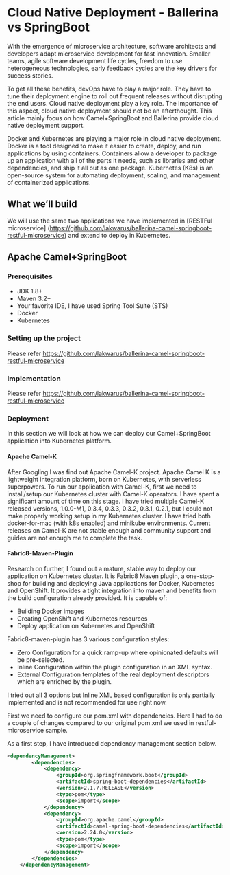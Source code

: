 # Cloud Native Deployment - Ballerina vs SpringBoot

With the emergence of microservice architecture, software architects and developers adapt microservice development for fast innovation. Smaller teams, agile software development life cycles, freedom to use heterogeneous technologies, early feedback cycles are the key drivers for success stories. 

To get all these benefits, devOps have to play a major role. They have to tune their deployment engine to roll out frequent releases without disrupting the end users. Cloud native deployment play a key role. The Importance of this aspect, cloud native deployment should not be an afterthought. This article mainly focus on how Camel+SpringBoot and Ballerina provide cloud native deployment support.

Docker and Kubernetes are playing a major role in cloud native deployment. Docker is a tool designed to make it easier to create, deploy, and run applications by using containers. Containers allow a developer to package up an application with all of the parts it needs, such as libraries and other dependencies, and ship it all out as one package. Kubernetes (K8s) is an open-source system for automating deployment, scaling, and management of containerized applications.

## What we’ll build
We will use the same two applications we have implemented in [RESTFul microservice] (https://github.com/lakwarus/ballerina-camel-springboot-restful-microservice) and extend to deploy in Kubernetes.

## Apache Camel+SpringBoot

### Prerequisites
- JDK 1.8+
- Maven 3.2+
- Your favorite IDE, I have used Spring Tool Suite (STS)
- Docker
- Kubernetes

### Setting up the project
Please refer https://github.com/lakwarus/ballerina-camel-springboot-restful-microservice

### Implementation

Please refer https://github.com/lakwarus/ballerina-camel-springboot-restful-microservice

### Deployment

In this section we will look at how we can deploy our Camel+SpringBoot application into Kubernetes platform. 

#### Apache Camel-K

After Googling I was find out Apache Camel-K project. Apache Camel K is a lightweight integration platform, born on Kubernetes, with serverless superpowers. To run our application with Camel-K, first we need to install/setup our Kubernetes cluster with Camel-K operators. I have spent a significant amount of time on this stage. I have tried multiple Camel-K released versions, 1.0.0-M1, 0.3.4, 0.3.3, 0.3.2, 0.3.1, 0.2.1, but I could not make properly working setup in my Kubernetes cluster. I have tried both docker-for-mac (with k8s enabled) and minikube environments. Current releases on Camel-K are not stable enough and community support and guides are not enough me to complete the task.

#### Fabric8-Maven-Plugin

Research on further, I found out a mature, stable way to deploy our application on Kubernetes cluster. It is Fabric8 Maven plugin, a one-stop-shop for building and deploying Java applications for Docker, Kubernetes and OpenShift.  It provides a tight integration into maven and benefits from the build configuration already provided. It is capable of:
- Building Docker images
- Creating OpenShift and Kubernetes resources
- Deploy application on Kubernetes and OpenShift

Fabric8-maven-plugin has 3 various configuration styles:
- Zero Configuration for a quick ramp-up where opinionated defaults will be pre-selected.
- Inline Configuration within the plugin configuration in an XML syntax.
- External Configuration templates of the real deployment descriptors which are enriched by the plugin.

I tried out all 3 options but Inline XML based configuration is only partially implemented and is not recommended for use right now. 

First we need to configure our pom.xml with dependencies. Here I had to do a couple of changes compared to our original pom.xml we used in restful-microservice sample.

As a first step, I have introduced dependency management section below.

```xml
<dependencyManagement>
		<dependencies>
			<dependency>
				<groupId>org.springframework.boot</groupId>
				<artifactId>spring-boot-dependencies</artifactId>
				<version>2.1.7.RELEASE</version>
				<type>pom</type>
				<scope>import</scope>
			</dependency>
			<dependency>
				<groupId>org.apache.camel</groupId>
				<artifactId>camel-spring-boot-dependencies</artifactId>
				<version>2.24.0</version>
				<type>pom</type>
				<scope>import</scope>
			</dependency>
		</dependencies>
	</dependencyManagement>
```


